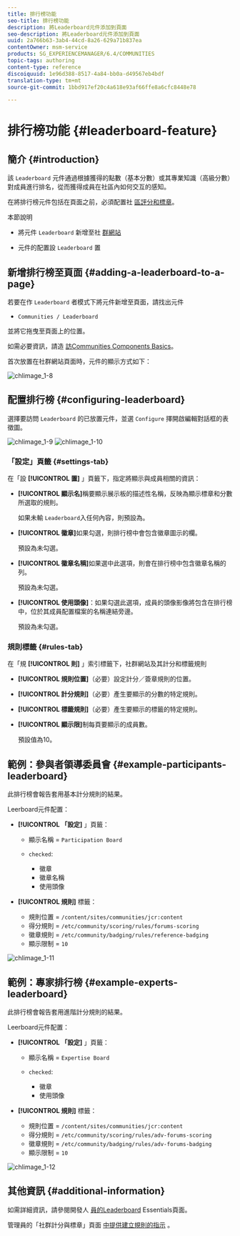 ```yaml
---
title: 排行榜功能
seo-title: 排行榜功能
description: 將Leaderboard元件添加到頁面
seo-description: 將Leaderboard元件添加到頁面
uuid: 2a766b63-3ab4-44cd-8a26-629a71b837ea
contentOwner: msm-service
products: SG_EXPERIENCEMANAGER/6.4/COMMUNITIES
topic-tags: authoring
content-type: reference
discoiquuid: 1e96d388-8517-4a84-bb0a-d49567eb4bdf
translation-type: tm+mt
source-git-commit: 1bbd917ef20c4a618e93af66ffe8a6cfc8448e78

---
```



# 排行榜功能 {#leaderboard-feature}

## 簡介 {#introduction}

該 `Leaderboard` 元件通過根據獲得的點數（基本分數）或其專業知識（高級分數）對成員進行排名，從而獲得成員在社區內如何交互的感知。

在將排行榜元件包括在頁面之前，必須配置社 [區評分和標章](implementing-scoring.md)。

本節說明

* 將元件 `Leaderboard` 新增至社 [群網站](overview.md#community-sites)

* 元件的配置設 `Leaderboard` 置

## 新增排行榜至頁面 {#adding-a-leaderboard-to-a-page}

若要在作 `Leaderboard` 者模式下將元件新增至頁面，請找出元件

* `Communities / Leaderboard`

並將它拖曳至頁面上的位置。

如需必要資訊，請造 [訪Communities Components Basics](basics.md)。

首次放置在社群網站頁面時，元件的顯示方式如下：

![chlimage_1-8](assets/chlimage_1-8.png)

## 配置排行榜 {#configuring-leaderboard}

選擇要訪問 `Leaderboard` 的已放置元件，並選 `Configure` 擇開啟編輯對話框的表徵圖。

![chlimage_1-9](assets/chlimage_1-9.png) ![chlimage_1-10](assets/chlimage_1-10.png)

### 「設定」頁籤 {#settings-tab}

在「設 **[!UICONTROL 置]** 」頁籤下，指定將顯示與成員相關的資訊：

* **[!UICONTROL 顯示名]**&#x200B;稱要顯示展示板的描述性名稱，反映為顯示標章和分數所選取的規則。

   如果未輸 `Leaderboard`入任何內容，則預設為。

* **[!UICONTROL 徽章]**&#x200B;如果勾選，則排行榜中會包含徽章圖示的欄。

   預設為未勾選。

* **[!UICONTROL 徽章名稱]**&#x200B;如果選中此選項，則會在排行榜中包含徽章名稱的列。

   預設為未勾選。

* **[!UICONTROL 使用頭像]**：如果勾選此選項，成員的頭像影像將包含在排行榜中，位於其成員配置檔案的名稱連結旁邊。

   預設為未勾選。

### 規則標籤 {#rules-tab}

在「規 **[!UICONTROL 則]** 」索引標籤下，社群網站及其計分和標籤規則

* **[!UICONTROL 規則位置]**（必要）設定計分／簽章規則的位置。

* **[!UICONTROL 計分規則]**（必要）產生要顯示的分數的特定規則。

* **[!UICONTROL 標籤規則]**（必要）產生要顯示的標籤的特定規則。

* **[!UICONTROL 顯示限]**&#x200B;制每頁要顯示的成員數。

   預設值為10。

## 範例：參與者領導委員會 {#example-participants-leaderboard}

此排行榜會報告套用基本計分規則的結果。

Leerboard元件配置：

* **[!UICONTROL 「設定]** 」頁籤：

   * 顯示名稱 = `Participation Board`
   * `checked`:

      * 徽章
      * 徽章名稱
      * 使用頭像

* **[!UICONTROL 規則]** 標籤：

   * 規則位置 = `/content/sites/communities/jcr:content`
   * 得分規則 = `/etc/community/scoring/rules/forums-scoring`
   * 徽章規則 = `/etc/community/badging/rules/reference-badging`
   * 顯示限制 = `10`

![chlimage_1-11](assets/chlimage_1-11.png)

## 範例：專家排行榜 {#example-experts-leaderboard}

此排行榜會報告套用進階計分規則的結果。

Leerboard元件配置：

* **[!UICONTROL 「設定]** 」頁籤：

   * 顯示名稱 = `Expertise Board`
   * `checked`:

      * 徽章
      * 使用頭像

* **[!UICONTROL 規則]** 標籤：

   * 規則位置 = `/content/sites/communities/jcr:content`
   * 得分規則 = `/etc/community/scoring/rules/adv-forums-scoring`
   * 徽章規則 = `/etc/community/badging/rules/adv-forums-badging`
   * 顯示限制 = `10`

![chlimage_1-12](assets/chlimage_1-12.png)

## 其他資訊 {#additional-information}

如需詳細資訊，請參閱開發人 [員的Leaderboard](leaderboard.md) Essentials頁面。

管理員的「社群計分與標章」頁面 [中提供建立規則的指示](implementing-scoring.md) 。
